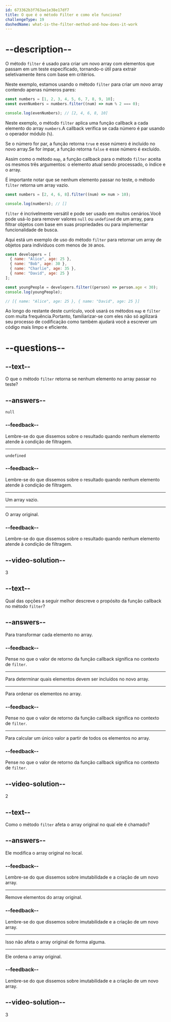 ```yaml
---
id: 673362b3f763ae1e38e17df7
title: O que é o método Filter e como ele funciona?
challengeType: 19
dashedName: what-is-the-filter-method-and-how-does-it-work
---
```


# --description--

O método `filter` é usado para criar um novo array com elementos que passam em um teste especificado, tornando-o útil para extrair seletivamente itens com base em critérios.

Neste exemplo, estamos usando o método `filter` para criar um novo array contendo apenas números pares:

```js
const numbers = [1, 2, 3, 4, 5, 6, 7, 8, 9, 10];
const evenNumbers = numbers.filter((num) => num % 2 === 0);

console.log(evenNumbers); // [2, 4, 6, 8, 10]
```

Neste exemplo, o método `filter` aplica uma função callback a cada elemento do array `numbers`.A callback verifica se cada número é par usando o operador módulo (`%`).

Se o número for par, a função retorna `true` e esse número é incluído no novo array.Se for ímpar, a função retorna `false` e esse número é excluído.

Assim como o método `map`, a função callback para o método `filter` aceita os mesmos três argumentos: o elemento atual sendo processado, o índice e o array.

É importante notar que se nenhum elemento passar no teste, o método `filter` retorna um array vazio.

```js
const numbers = [2, 4, 6, 8].filter((num) => num > 10);

console.log(numbers); // []
```

`filter` é incrivelmente versátil e pode ser usado em muitos cenários.Você pode usá-lo para remover valores `null` ou `undefined` de um array, para filtrar objetos com base em suas propriedades ou para implementar funcionalidade de busca.

Aqui está um exemplo de uso do método `filter` para retornar um array de objetos para indivíduos com menos de `30` anos.

```javascript
const developers = [
  { name: "Alice", age: 25 },
  { name: "Bob", age: 30 },
  { name: "Charlie", age: 35 },
  { name: "David", age: 25 }
];

const youngPeople = developers.filter((person) => person.age < 30);
console.log(youngPeople);

// [{ name: "Alice", age: 25 }, { name: "David", age: 25 }]
```

Ao longo do restante deste currículo, você usará os métodos `map` e `filter` com muita frequência.Portanto, familiarizar-se com eles não só agilizará seu processo de codificação como também ajudará você a escrever um código mais limpo e eficiente.

# --questions--

## --text--

O que o método `filter` retorna se nenhum elemento no array passar no teste?

## --answers--

`null`

### --feedback--

Lembre-se do que dissemos sobre o resultado quando nenhum elemento atende à condição de filtragem.

---

`undefined`

### --feedback--

Lembre-se do que dissemos sobre o resultado quando nenhum elemento atende à condição de filtragem.

---

Um array vazio.

---

O array original.

### --feedback--

Lembre-se do que dissemos sobre o resultado quando nenhum elemento atende à condição de filtragem.

## --video-solution--

3

## --text--

Qual das opções a seguir melhor descreve o propósito da função callback no método `filter`?

## --answers--

Para transformar cada elemento no array.

### --feedback--

Pense no que o valor de retorno da função callback significa no contexto de `filter`.

---

Para determinar quais elementos devem ser incluídos no novo array.

---

Para ordenar os elementos no array.

### --feedback--

Pense no que o valor de retorno da função callback significa no contexto de `filter`.

---

Para calcular um único valor a partir de todos os elementos no array.

### --feedback--

Pense no que o valor de retorno da função callback significa no contexto de `filter`.

## --video-solution--

2

## --text--

Como o método `filter` afeta o array original no qual ele é chamado?

## --answers--

Ele modifica o array original no local.

### --feedback--

Lembre-se do que dissemos sobre imutabilidade e a criação de um novo array.

---

Remove elementos do array original.

### --feedback--

Lembre-se do que dissemos sobre imutabilidade e a criação de um novo array.

---

Isso não afeta o array original de forma alguma.

---

Ele ordena o array original.

### --feedback--

Lembre-se do que dissemos sobre imutabilidade e a criação de um novo array.

## --video-solution--

3
